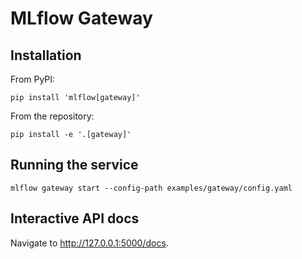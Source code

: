 # MLflow Gateway

## Installation

From PyPI:

```shell
pip install 'mlflow[gateway]'
```

From the repository:

```shell
pip install -e '.[gateway]'
```

## Running the service

```shell
mlflow gateway start --config-path examples/gateway/config.yaml
```

## Interactive API docs

Navigate to http://127.0.0.1:5000/docs.
